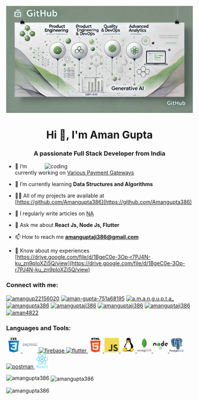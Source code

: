 ![logo](https://github.com/Amangupta386/Amangupta386/blob/main/image.png)
<h1 align="center">Hi 👋, I'm Aman Gupta</h1>
<h3 align="center">A passionate Full Stack Developer from India</h3>

<img align="right" alt="coding" width="400" src="https://user-images.githubusercontent.com/55389276/140866485-8fb1c876-9a8f-4d6a-98dc-08c4981eaf70.gif"/>


- 🔭 I’m currently working on [Various Payment Gateways](https://github.com/Amangupta386/payment_gateway.git)

- 🌱 I’m currently learning **Data Structures and Algorithms**

- 👨‍💻 All of my projects are available at [https://github.com/Amangupta386](https://github.com/Amangupta386)

- 📝 I regularly write articles on [NA](NA)

- 💬 Ask me about **React Js, Node Js, Flutter**

- 📫 How to reach me **amanguptaji386@gmail.com**

- 📄 Know about my experiences [https://drive.google.com/file/d/1BgeC0e-3Op-r7PJ4N-ku_zn9pIoXZi5Q/view](https://drive.google.com/file/d/1BgeC0e-3Op-r7PJ4N-ku_zn9pIoXZi5Q/view)

<h3 align="left">Connect with me:</h3>
<p align="left">
<a href="https://twitter.com/amangup22156020" target="blank"><img align="center" src="https://raw.githubusercontent.com/rahuldkjain/github-profile-readme-generator/master/src/images/icons/Social/twitter.svg" alt="amangup22156020" height="30" width="40" /></a>
<a href="https://linkedin.com/in/aman-gupta-751a68195" target="blank"><img align="center" src="https://raw.githubusercontent.com/rahuldkjain/github-profile-readme-generator/master/src/images/icons/Social/linked-in-alt.svg" alt="aman-gupta-751a68195" height="30" width="40" /></a>
<a href="https://instagram.com/a.m.a.n.g.u.p.t.a_" target="blank"><img align="center" src="https://raw.githubusercontent.com/rahuldkjain/github-profile-readme-generator/master/src/images/icons/Social/instagram.svg" alt="a.m.a.n.g.u.p.t.a_" height="30" width="40" /></a>
<a href="https://www.codechef.com/users/amangupta386" target="blank"><img align="center" src="https://cdn.jsdelivr.net/npm/simple-icons@3.1.0/icons/codechef.svg" alt="amangupta386" height="30" width="40" /></a>
<a href="https://www.hackerrank.com/amanguptaji386" target="blank"><img align="center" src="https://raw.githubusercontent.com/rahuldkjain/github-profile-readme-generator/master/src/images/icons/Social/hackerrank.svg" alt="amanguptaji386" height="30" width="40" /></a>
<a href="https://codeforces.com/profile/amanguptaji386" target="blank"><img align="center" src="https://raw.githubusercontent.com/rahuldkjain/github-profile-readme-generator/master/src/images/icons/Social/codeforces.svg" alt="amanguptaji386" height="30" width="40" /></a>
<a href="https://www.leetcode.com/amanguptaji386" target="blank"><img align="center" src="https://raw.githubusercontent.com/rahuldkjain/github-profile-readme-generator/master/src/images/icons/Social/leet-code.svg" alt="amanguptaji386" height="30" width="40" /></a>
<a href="https://www.hackerearth.com/aman4822" target="blank"><img align="center" src="https://raw.githubusercontent.com/rahuldkjain/github-profile-readme-generator/master/src/images/icons/Social/hackerearth.svg" alt="aman4822" height="30" width="40" /></a>
</p>

<h3 align="left">Languages and Tools:</h3>
<p align="left"> <a href="https://www.w3schools.com/css/" target="_blank" rel="noreferrer"> <img src="https://raw.githubusercontent.com/devicons/devicon/master/icons/css3/css3-original-wordmark.svg" alt="css3" width="40" height="40"/> </a> <a href="https://expressjs.com" target="_blank" rel="noreferrer"> <img src="https://raw.githubusercontent.com/devicons/devicon/master/icons/express/express-original-wordmark.svg" alt="express" width="40" height="40"/> </a> <a href="https://firebase.google.com/" target="_blank" rel="noreferrer"> <img src="https://www.vectorlogo.zone/logos/firebase/firebase-icon.svg" alt="firebase" width="40" height="40"/> </a> <a href="https://flutter.dev" target="_blank" rel="noreferrer"> <img src="https://www.vectorlogo.zone/logos/flutterio/flutterio-icon.svg" alt="flutter" width="40" height="40"/> </a> <a href="https://www.w3.org/html/" target="_blank" rel="noreferrer"> <img src="https://raw.githubusercontent.com/devicons/devicon/master/icons/html5/html5-original-wordmark.svg" alt="html5" width="40" height="40"/> </a> <a href="https://developer.mozilla.org/en-US/docs/Web/JavaScript" target="_blank" rel="noreferrer"> <img src="https://raw.githubusercontent.com/devicons/devicon/master/icons/javascript/javascript-original.svg" alt="javascript" width="40" height="40"/> </a> <a href="https://www.linux.org/" target="_blank" rel="noreferrer"> <img src="https://raw.githubusercontent.com/devicons/devicon/master/icons/linux/linux-original.svg" alt="linux" width="40" height="40"/> </a> <a href="https://www.mongodb.com/" target="_blank" rel="noreferrer"> <img src="https://raw.githubusercontent.com/devicons/devicon/master/icons/mongodb/mongodb-original-wordmark.svg" alt="mongodb" width="40" height="40"/> </a> <a href="https://nodejs.org" target="_blank" rel="noreferrer"> <img src="https://raw.githubusercontent.com/devicons/devicon/master/icons/nodejs/nodejs-original-wordmark.svg" alt="nodejs" width="40" height="40"/> </a> <a href="https://www.postgresql.org" target="_blank" rel="noreferrer"> <img src="https://raw.githubusercontent.com/devicons/devicon/master/icons/postgresql/postgresql-original-wordmark.svg" alt="postgresql" width="40" height="40"/> </a> <a href="https://postman.com" target="_blank" rel="noreferrer"> <img src="https://www.vectorlogo.zone/logos/getpostman/getpostman-icon.svg" alt="postman" width="40" height="40"/> </a> <a href="https://reactjs.org/" target="_blank" rel="noreferrer"> <img src="https://raw.githubusercontent.com/devicons/devicon/master/icons/react/react-original-wordmark.svg" alt="react" width="40" height="40"/> </a> </p>

<p><img align="left" src="https://github-readme-stats.vercel.app/api/top-langs?username=amangupta386&show_icons=true&locale=en&layout=compact" alt="amangupta386" /></p>

<p>&nbsp;<img align="center" src="https://github-readme-stats.vercel.app/api?username=amangupta386&show_icons=true&locale=en" alt="amangupta386" /></p>

<p><img align="center" src="https://github-readme-streak-stats.herokuapp.com/?user=amangupta386&" alt="amangupta386" /></p>
